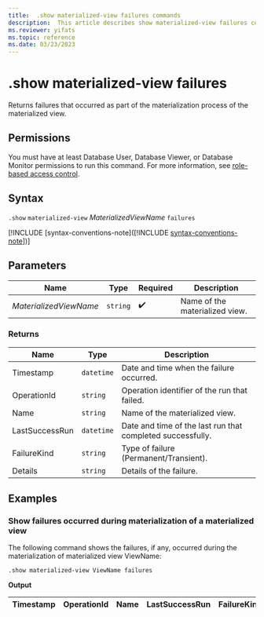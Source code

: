 ```yaml
---
title:  .show materialized-view failures commands
description:  This article describes show materialized-view failures commands.
ms.reviewer: yifats
ms.topic: reference
ms.date: 03/23/2023
---
```


# .show materialized-view failures

Returns failures that occurred as part of the materialization process of the materialized view.

## Permissions

You must have at least Database User, Database Viewer, or Database Monitor permissions to run this command. For more information, see [role-based access control](../../access-control/role-based-access-control.md).

## Syntax

`.show` `materialized-view` *MaterializedViewName* `failures`

[!INCLUDE [syntax-conventions-note]([!INCLUDE [syntax-conventions-note](/../includes/syntax-conventions-note.md)])]

## Parameters

| Name                   | Type   | Required | Description                    |
|------------------------|--------|----------|--------------------------------|
| *MaterializedViewName* | `string` |  :heavy_check_mark:  | Name of the materialized view. |

### Returns

| Name           | Type      | Description                                                |
|----------------|-----------|------------------------------------------------------------|
| Timestamp      | `datetime` | Date and time when the failure occurred.                    |
| OperationId    | `string` | Operation identifier of the run that failed.               |
| Name           | `string` | Name of the materialized view.                             |
| LastSuccessRun | `datetime` | Date and time of the last run that completed successfully. |
| FailureKind    | `string` | Type of failure (Permanent/Transient).                     |
| Details        | `string` | Details of the failure.                                    |

## Examples

### Show failures occurred during materialization of a materialized view

The following command shows the failures, if any, occurred during the materialization of materialized view ViewName:

```kusto
.show materialized-view ViewName failures
```

**Output**

| Timestamp | OperationId | Name  | LastSuccessRun | FailureKind | Details |
|-----------|-------------|-------|----------------|-------------|---------|
